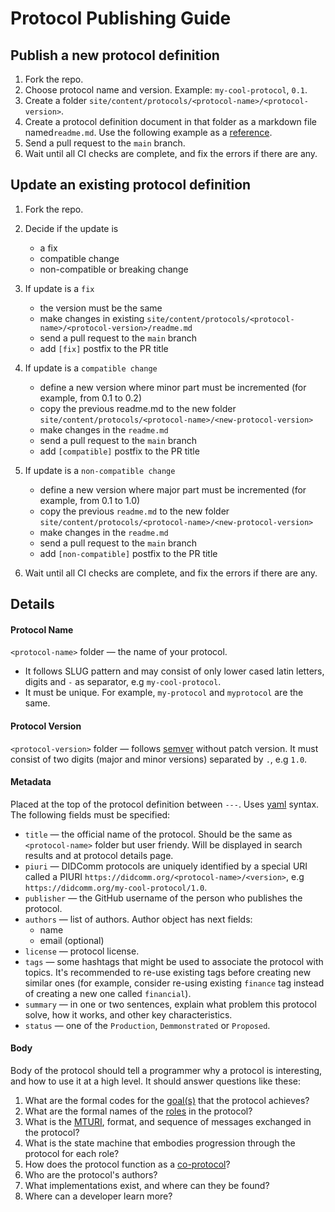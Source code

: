 # Protocol Publishing Guide

## Publish a new protocol definition
1. Fork the repo.
2. Choose protocol name and version. Example: `my-cool-protocol`, `0.1`.
3. Create a folder `site/content/protocols/<protocol-name>/<protocol-version>`.
4. Create a protocol definition document in that folder as a markdown file named`readme.md`. Use the following example as a [reference](./protocol-example.md).
5. Send a pull request to the `main` branch.
6. Wait until all CI checks are complete, and fix the errors if there are any. 


## Update an existing protocol definition
1. Fork the repo.
2. Decide if the update is
    - a fix
    - compatible change
    - non-compatible or breaking change

3. If update is a `fix`
    * the version must be the same
    * make changes in existing `site/content/protocols/<protocol-name>/<protocol-version>/readme.md`
    * send a pull request to the `main` branch
    * add `[fix]` postfix to the PR title
4. If update is a `compatible change`
    - define a new version where minor part must be incremented (for example, from 0.1 to 0.2)
    - copy the previous readme.md to the new folder `site/content/protocols/<protocol-name>/<new-protocol-version>`
    - make changes in the `readme.md`
    - send a pull request to the `main` branch
    - add `[compatible]` postfix to the PR title
5. If update is a `non-compatible change`
    - define a new version where major part must be incremented (for example, from 0.1 to 1.0)
    - copy the previous `readme.md` to the new folder `site/content/protocols/<protocol-name>/<new-protocol-version>`
    - make changes in the `readme.md`
    - send a pull request to the `main` branch
    - add `[non-compatible]` postfix to the PR title
6. Wait until all CI checks are complete, and fix the errors if there are any. 


## Details
#### Protocol Name
`<protocol-name>` folder — the name of your protocol. 
* It follows SLUG pattern and may consist of only lower cased latin letters, digits and `-` as separator, e.g `my-cool-protocol`.
* It must be unique. For example, `my-protocol` and `myprotocol` are the same.


#### Protocol Version
`<protocol-version>` folder — follows [semver](https://github.com/hyperledger/aries-rfcs/blob/main/concepts/0003-protocols/README.md#semver-rules-for-protocols) without patch version. It must consist of two digits (major and minor versions) separated by `.`, e.g `1.0`.


#### Metadata
Placed at the top of the protocol definition between `---`.
Uses [yaml](https://docs.ansible.com/ansible/latest/reference_appendices/YAMLSyntax.html) syntax.
The following fields must be specified:
  - `title` — the official name of the protocol. Should be the same as `<protocol-name>` folder but user friendy. Will be displayed in search results and at protocol details page. 
  - `piuri` — DIDComm protocols are uniquely identified by a special URI called a PIURI `https://didcomm.org/<protocol-name>/<version>`, e.g `https://didcomm.org/my-cool-protocol/1.0`.
  - `publisher` — the GitHub username of the person who publishes the protocol.
  - `authors` — list of authors. Author object has next fields:
    - name
    - email (optional)
  - `license` — protocol license.
  - `tags` — some hashtags that might be used to associate the protocol with topics. It's recommended to re-use existing tags before creating new similar ones (for example, consider re-using existing `finance` tag instead of creating a new one called `financial`).
  - `summary` — in one or two sentences, explain what problem this protocol solve, how it works, and other key characteristics.
  - `status` — one of the `Production`, `Demmonstrated` or `Proposed`.

#### Body
 Body of the protocol should tell a programmer why a protocol is interesting, and how to use it at a high level. It should answer questions like these:
  1. What are the formal codes for the [goal(s)](https://github.com/hyperledger/aries-rfcs/tree/master/concepts/0519-goal-codes) that the protocol achieves?
  2. What are the formal names of the [roles](https://github.com/hyperledger/aries-rfcs/tree/master/concepts/0003-protocols#roles-participants-parties-and-controllers) in the protocol?
  3. What is the [MTURI](https://github.com/hyperledger/aries-rfcs/blob/master/concepts/0003-protocols/README.md#mturi), format, and sequence of messages exchanged in the protocol?
  4. What is the state machine that embodies progression through the protocol for each role?
  5. How does the protocol function as a [co-protocol](https://github.com/hyperledger/aries-rfcs/blob/master/concepts/0478-coprotocols/README.md)?
  6. Who are the protocol's authors?
  7. What implementations exist, and where can they be found?
  8. Where can a developer learn more?
